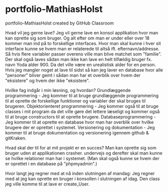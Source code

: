 # portfolio-MathiasHolst
portfolio-MathiasHolst created by GitHub Classroom

Hvad vil jeg gerne lave? 
Jeg vil gerne lave en konsol applikation hvor man kan oprette sig som bruger. Og alt efter om man er under eller over 18
kommer man ind på to forskellige interfaces. Hvor man skal kunne i hver sit interface kunne se
hvem man er relaterede til altså ift. efternavn/addresse. Så hvis flere variabler passer overens
ville man blive matchet som "familie".
Der skal også laves sådan man ikke kan lave en helt tilfældig bruger fx. navn Yoda alder 900. Da det ville være en urealistisk alder for en person.
Hvis jeg mangler noget at lave til sidst så kan jeg laver en database hvor alle "personer" bliver gemt i
sådan man har et overblik over hvem der "eksistere" og hvem der ikke "eksistere".

Hvilke fag indgår i min løsning, og hvordan? 
Grundlæggende programmering
	- Jeg kommer til at bruge grundlæggende programmering til at oprette de forskellige funktioner og variabler der skal bruges til brugeren.
Objektorienteret programmering
	- Jeg kommer også til at bruge classes i mit program da det ville gøre det lettere læseligt og kommer også til at bruge constructors til at oprette brugere. 
Databaseprogrammering
	- Jeg kommer til at oprette en database hvor man har overblik over hvilke brugere der er oprettet i systemet.
Versionering og dokumentation
	- Jeg kommer til at bruge dokumentation og versionering igennem github & gitKraken.

Hvad skal der til for at mit projekt er en succes? 
Man kan oprette sig som bruger uden at applikationen crasher.
undervejs og derefter skal man kunne se hvilke relationer man har i systemet.
(Man skal også kunne se hvem der er oprettet i en database på "phpmyadmin".)

Hvor langt jeg regner med at nå inden slutningen af mandag: Jeg regner med at jeg kan oprette en bruger i konsollen i slutningen af idag. Den class jeg ville komme til at lave er create_User. 